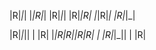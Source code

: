 
|R|_|_|
|_|R|_|
|R|_|_| 
|R|_|R|
|_|R|_|
|R|_|_|


|R|_|_|| | |R|
|_|R|R||R|R| |
|R|_|_|| | |R|



